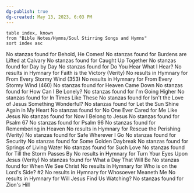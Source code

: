 ```yaml
---
dg-publish: true
dg-created: May 13, 2023, 6:03 PM
---
```


```dataview
table index, known
from "Bible Notes/Hymns/Soul Stirring Songs and Hymns"
sort index asc
```


No stanzas found for Behold, He Comes!
No stanzas found for Burdens are Lifted at Calvary
No stanzas found for Caught Up Together
No stanzas found for Day by Day
No stanzas found for Do You Hear What I Hear?
No results in Hymnary for Faith is the Victory (Verity)
No results in Hymnary for From Every Stormy Wind (353)
No results in Hymnary for From Every Stormy Wind (460)
No stanzas found for Heaven Came Down
No stanzas found for How Can I Be Lonely?
No stanzas found for I'm Going Higher
No stanzas found for In Times Like These
No stanzas found for Isn't the Love of Jesus Something Wonderful?
No stanzas found for Let the Sun Shine Again in My Heart
No stanzas found for No One Ever Cared for Me Like Jesus
No stanzas found for Now I Belong to Jesus
No stanzas found for Psalm 67
No stanzas found for Psalm 96
No stanzas found for Remembering in Heaven
No results in Hymnary for Rescue the Perishing (Verity)
No stanzas found for Safe Wherever I Go
No stanzas found for Security
No stanzas found for Some Golden Daybreak
No stanzas found for Springs of Living Water
No stanzas found for Such Love
No stanzas found for Till the Storm Passes By
No results in Hymnary for Turn Your Eyes Upon Jesus (Verity)
No stanzas found for What a Day That Will Be
No stanzas found for When We See Christ
No results in Hymnary for Who is on the Lord's Side? #2
No results in Hymnary for Whosoever Meaneth Me
No results in Hymnary for Will Jesus Find Us Watching?
No stanzas found for Zion's Hill